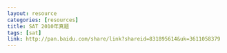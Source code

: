 ```yaml
---
layout: resource
categories: [resources]
title: SAT 2010年真题
tags: [sat]
link: http://pan.baidu.com/share/link?shareid=831895614&uk=3611058379
---
```


